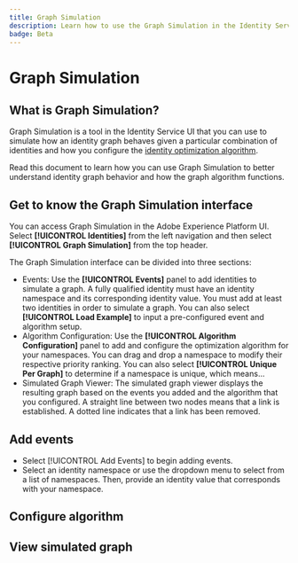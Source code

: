 ```yaml
---
title: Graph Simulation
description: Learn how to use the Graph Simulation in the Identity Service UI.
badge: Beta
---
```

# Graph Simulation

## What is Graph Simulation?

Graph Simulation is a tool in the Identity Service UI that you can use to simulate how an identity graph behaves given a particular combination of identities and how you configure the [identity optimization algorithm](./identity-optimization-algorithm.md).

Read this document to learn how you can use Graph Simulation to better understand identity graph behavior and how the graph algorithm functions.

## Get to know the Graph Simulation interface

You can access Graph Simulation in the Adobe Experience Platform UI. Select **[!UICONTROL Identities]** from the left navigation and then select **[!UICONTROL Graph Simulation]** from the top header.

The Graph Simulation interface can be divided into three sections:

* Events: Use the **[!UICONTROL Events]** panel to add identities to simulate a graph. A fully qualified identity must have an identity namespace and its corresponding identity value. You must add at least two identities in order to simulate a graph. You can also select **[!UICONTROL Load Example]** to input a pre-configured event and algorithm setup.
* Algorithm Configuration: Use the **[!UICONTROL Algorithm Configuration]** panel to add and configure the optimization algorithm for your namespaces. You can drag and drop a namespace to modify their respective priority ranking. You can also select **[!UICONTROL Unique Per Graph]** to determine if a namespace is unique, which means...
* Simulated Graph Viewer: The simulated graph viewer displays the resulting graph based on the events you added and the algorithm that you configured. A straight line between two nodes means that a link is established. A dotted line indicates that a link has been removed.

## Add events

* Select [!UICONTROL Add Events] to begin adding events.
* Select an identity namespace or use the dropdown menu to select from a list of namespaces. Then, provide an identity value that corresponds with your namespace.

## Configure algorithm

## View simulated graph